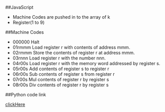 ##JavaScript
- Machine Codes are pushed in to the array of k
- Register(1 to 9)

##Machine Codes
- 000000       Halt
- 01rmmm       Load register r with contents of address mmm.
- 02rmmm       Store the contents of register r at address mmm.
- 03rnnn       Load register r with the number nnn.
- 04r00s       Load register r with the memory word addressed by register s.
- 05r00s       Add contents of register s to register r
- 06r00s       Sub contents of register s from register r
- 07r00s       Mul contents of register r by register s
- 08r00s       Div contents of register r by register s

##Python code link

[clickHere](http://www.openbookproject.net/py4fun/mm/simulator.html)
